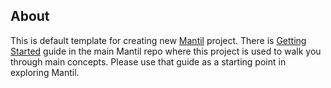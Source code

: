 ## About

This is default template for creating new [Mantil](https://www.mantil.com)
project. There is [Getting
Started](https://github.com/mantil-io/mantil/blob/master/docs/getting_started.md)
guide in the main Mantil repo where this project is used to walk you through
main concepts. Please use that guide as a starting point in exploring Mantil.

